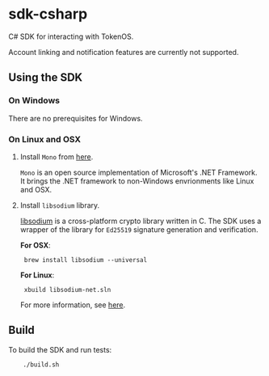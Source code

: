 # sdk-csharp

C# SDK for interacting with TokenOS.

Account linking and notification features are currently not supported.

## Using the SDK

### On Windows

There are no prerequisites for Windows.

### On Linux and OSX

1. Install `Mono` from [here](https://www.mono-project.com/download/stable/).

    `Mono` is an open source implementation of Microsoft's .NET Framework. It brings the .NET framework to non-Windows envrionments like Linux and OSX.

2. Install `libsodium` library.

    [libsodium](https://github.com/jedisct1/libsodium) is a cross-platform crypto library written in C. The SDK uses a wrapper of the library for `Ed25519` signature generation and verification. 

    **For OSX**:

        brew install libsodium --universal

    **For Linux**:

        xbuild libsodium-net.sln

    For more information, see [here](https://github.com/adamcaudill/libsodium-net).

## Build

To build the SDK and run tests:

        ./build.sh
